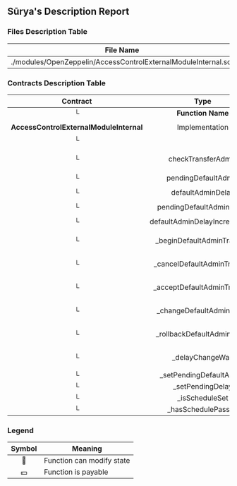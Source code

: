 ## Sūrya's Description Report

### Files Description Table


|  File Name  |  SHA-1 Hash  |
|-------------|--------------|
| ./modules/OpenZeppelin/AccessControlExternalModuleInternal.sol | 321dcb6bfdbcc4de003800a29425bd1b9787265f |


### Contracts Description Table


|  Contract  |         Type        |       Bases      |                  |                 |
|:----------:|:-------------------:|:----------------:|:----------------:|:---------------:|
|     └      |  **Function Name**  |  **Visibility**  |  **Mutability**  |  **Modifiers**  |
||||||
| **AccessControlExternalModuleInternal** | Implementation |  |||
| └ | <Constructor> | Public ❗️ | 🛑  |NO❗️ |
| └ | checkTransferAdmin | Internal 🔒 |   | |
| └ | pendingDefaultAdmin | Public ❗️ |   |NO❗️ |
| └ | defaultAdminDelay | Public ❗️ |   |NO❗️ |
| └ | pendingDefaultAdminDelay | Public ❗️ |   |NO❗️ |
| └ | defaultAdminDelayIncreaseWait | Public ❗️ |   |NO❗️ |
| └ | _beginDefaultAdminTransfer | Internal 🔒 | 🛑  | |
| └ | _cancelDefaultAdminTransfer | Internal 🔒 | 🛑  | |
| └ | _acceptDefaultAdminTransfer | Internal 🔒 | 🛑  | |
| └ | _changeDefaultAdminDelay | Internal 🔒 | 🛑  | |
| └ | _rollbackDefaultAdminDelay | Internal 🔒 | 🛑  | |
| └ | _delayChangeWait | Internal 🔒 |   | |
| └ | _setPendingDefaultAdmin | Private 🔐 | 🛑  | |
| └ | _setPendingDelay | Private 🔐 | 🛑  | |
| └ | _isScheduleSet | Private 🔐 |   | |
| └ | _hasSchedulePassed | Private 🔐 |   | |


### Legend

|  Symbol  |  Meaning  |
|:--------:|-----------|
|    🛑    | Function can modify state |
|    💵    | Function is payable |
